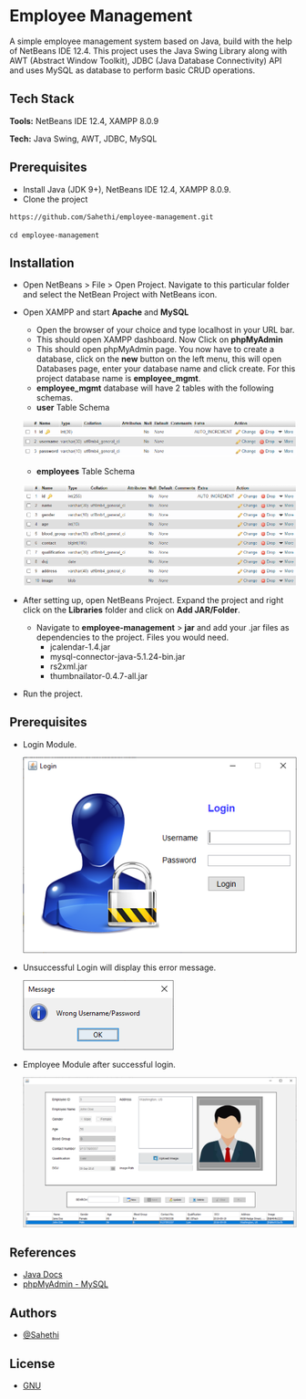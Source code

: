 
# Employee Management

A simple employee management system based on Java, build with the help of NetBeans IDE 12.4. This project uses the Java Swing Library along with AWT (Abstract Window Toolkit), JDBC (Java Database Connectivity) API and uses MySQL as database to perform basic CRUD operations.

## Tech Stack

**Tools:** NetBeans IDE 12.4, XAMPP 8.0.9

**Tech:** Java Swing, AWT, JDBC, MySQL



  
## Prerequisites

* Install Java (JDK 9+), NetBeans IDE 12.4, XAMPP 8.0.9.
* Clone the project
```
https://github.com/Sahethi/employee-management.git

cd employee-management
```

## Installation 

* Open NetBeans > File > Open Project. Navigate to this particular folder and select the NetBean Project with NetBeans icon.
* Open XAMPP and start **Apache** and **MySQL**
    * Open the browser of your choice and type localhost in your URL bar. 
    * This should open XAMPP dashboard. Now Click on **phpMyAdmin** 
    * This should open phpMyAdmin page. You now have to create a database, click on the **new** button on the left menu, this will open Databases page, enter your database name and click create. For this project database name is **employee_mgmt**.
    * **employee_mgmt** database will have 2 tables with the following schemas.
    * **user** Table Schema

    ![User Schema](assets/userschema.PNG)
    * **employees** Table Schema

    ![Employees Schema](assets/employeesschema.PNG)
* After setting up, open NetBeans Project. Expand the project and right click on the **Libraries** folder and click on **Add JAR/Folder**. 
    * Navigate to **employee-management** > **jar** and add your .jar files as dependencies to the project. Files you would need.
        * jcalendar-1.4.jar
        * mysql-connector-java-5.1.24-bin.jar
        * rs2xml.jar
        * thumbnailator-0.4.7-all.jar
* Run the project.

## Prerequisites

* Login Module.


    ![Login Module](assets/Login.PNG)
* Unsuccessful Login will display this error message.


    ![Unsuccessful Login Message](assets/unsuccessfulLogin.PNG)
* Employee Module after successful login.

    ![Employees Module](assets/EmployeeDetails.PNG)

## References

* [Java Docs](https://docs.oracle.com/javase/8/docs/technotes/guides/jdbc/)
* [phpMyAdmin - MySQL](https://www.youtube.com/watch?v=IV6vGuHcQy8) 

## Authors

- [@Sahethi](https://www.github.com/Sahethi)

## License

* [GNU](https://github.com/Sahethi/employee-management/blob/main/LICENSE)